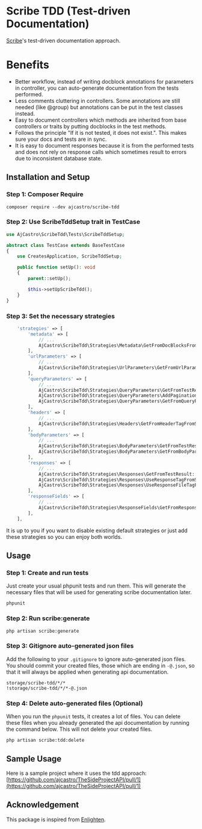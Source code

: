 # Scribe TDD (Test-driven Documentation)

[Scribe](https://github.com/knuckleswtf/scribe)'s test-driven documentation approach.

# Benefits

- Better workflow, instead of writing docblock annotations for parameters in controller, you can auto-generate documentation from the tests performed.
- Less comments cluttering in controllers. Some annotations are still needed (like @group) but annotations can be put in the test classes instead.
- Easy to document controllers which methods are inherited from base controllers or traits by putting docblocks in the test methods.
- Follows the principle "If it is not tested, it does not exist.". This makes sure your docs and tests are in sync.
- It is easy to document responses because it is from the performed tests and does not rely on response calls which sometimes result to errors due to inconsistent database state.

## Installation and Setup


### Step 1: Composer Require
```
composer require --dev ajcastro/scribe-tdd
```


### Step 2: Use ScribeTddSetup trait in TestCase

```php
use AjCastro\ScribeTdd\Tests\ScribeTddSetup;

abstract class TestCase extends BaseTestCase
{
    use CreatesApplication, ScribeTddSetup;

    public function setUp(): void
    {
        parent::setUp();

        $this->setUpScribeTdd();
    }
}

```

### Step 3: Set the necessary strategies
```php
    'strategies' => [
        'metadata' => [
            // ...
            AjCastro\ScribeTdd\Strategies\Metadata\GetFromDocBlocksFromScribeTdd::class,
        ],
        'urlParameters' => [
            // ...
            AjCastro\ScribeTdd\Strategies\UrlParameters\GetFromUrlParamTagFromScribeTdd::class,
        ],
        'queryParameters' => [
            // ...
            AjCastro\ScribeTdd\Strategies\QueryParameters\GetFromTestResult::class,
            AjCastro\ScribeTdd\Strategies\QueryParameters\AddPaginationParametersFromScribeTdd::class,
            AjCastro\ScribeTdd\Strategies\QueryParameters\GetFromQueryParamTagFromScribeTdd::class,
        ],
        'headers' => [
            // ...
            AjCastro\ScribeTdd\Strategies\Headers\GetFromHeaderTagFromScribeTdd::class,
        ],
        'bodyParameters' => [
            // ...
            AjCastro\ScribeTdd\Strategies\BodyParameters\GetFromTestResult::class,
            AjCastro\ScribeTdd\Strategies\BodyParameters\GetFromBodyParamTagFromScribeTdd::class,
        ],
        'responses' => [
            // ...
            AjCastro\ScribeTdd\Strategies\Responses\GetFromTestResult::class,
            AjCastro\ScribeTdd\Strategies\Responses\UseResponseTagFromScribeTdd::class,
            AjCastro\ScribeTdd\Strategies\Responses\UseResponseFileTagFromScribeTdd::class,
        ],
        'responseFields' => [
            // ...
            AjCastro\ScribeTdd\Strategies\ResponseFields\GetFromResponseFieldTagFromScribeTdd::class,
        ],
    ],
```
It is up to you if you want to disable existing default strategies or just add these strategies so you can enjoy both worlds.

## Usage

### Step 1: Create and run tests

Just create your usual phpunit tests and run them. This will generate the necessary files that will be
used for generating scribe documentation later.
```
phpunit
```

### Step 2: Run scribe:generate
```
php artisan scribe:generate
```

### Step 3: Gitignore auto-generated json files
Add the following to your `.gitignore` to ignore auto-generated json files. 
You should commit your created files, those which are ending in `-@.json`, so that it will always be applied when generating api documentation.
```
storage/scribe-tdd/*/*
!storage/scribe-tdd/*/*-@.json
```
### Step 4: Delete auto-generated files (Optional)
When you run the `phpunit` tests, it creates a lot of files. You can delete these files when you already generated the api documentation by
running the command below. This will not delete your created files.
```
php artisan scribe:tdd:delete
```

## Sample Usage

Here is a sample project where it uses the tdd approach:
[https://github.com/ajcastro/TheSideProjectAPI/pull/1](https://github.com/ajcastro/TheSideProjectAPI/pull/1)

## Acknowledgement
This package is inspired from [Enlighten](https://github.com/stydeNet/enlighten/).

